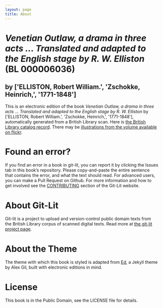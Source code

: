 ```yaml
---
layout: page
title: About
---
```


# _Venetian Outlaw, a drama in three acts ... Translated  and adapted to the English stage by R. W. Elliston_ (BL 000006036)

## by ['ELLISTON, Robert William.', 'Zschokke, Heinrich,', '1771-1848']

This is an electronic edition of the book _Venetian Outlaw, a drama in three acts ... Translated  and adapted to the English stage by R. W. Elliston_ by ['ELLISTON, Robert William.', 'Zschokke, Heinrich,', '1771-1848'], automatically generated from a British Library scan. Here is [the British Library catalog record](http://explore.bl.uk/primo_library/libweb/action/search.do?cs=frb&doc=BLL01000006036&dscnt=1&scp.scps=scope:(BLCONTENT)&frbg=&tab=local_tab&srt=rank&ct=search&mode=Basic&dum=true&tb=t&indx=1&vl(freeText0)=000006036&fn=search&vid=BLVU1). There may be [illustrations from the volume available on flickr](https://www.flickr.com/photos/britishlibrary/tags/sysnum000006036).

# Found an error?
If you find an error in a book in git-lit, you can report it by clicking the Issues tab in this book’s repository. Please copy-and-paste the entire sentence that contains the error, and what the text should read. For advanced users, you can make a Pull Request on Github.  For more information and how to get involved see the [CONTRIBUTING](http://git-lit.github.io/#contributing) section of the Git-Lit website.

# About Git-Lit
Git-lit is a project to upload and version-control public domain texts from the British Library corpus of scanned digital texts. Read more at [the git-lit project page](https://github.com/Git-Lit/git-lit).

# About the Theme
The theme with which this book is styled is adapted from [Ed](https://github.com/elotroalex/ed), a Jekyll theme by Alex Gil, built with electronic editions in mind.

# License 
This book is in the Public Domain, see the LICENSE file for details. 